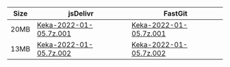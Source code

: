 |    Size   |     jsDelivr  | FastGit |
|  ---  |  ---  |  ---  |
| 20MB | [Keka-2022-01-05.7z.001](https://cdn.jsdelivr.net/gh/appleians/Keka@main/Keka-2022-01-05.7z.001) | [Keka-2022-01-05.7z.001](https://raw.fastgit.org/appleians/Keka/main/Keka-2022-01-05.7z.001) |
| 13MB | [Keka-2022-01-05.7z.002](https://cdn.jsdelivr.net/gh/appleians/Keka@main/Keka-2022-01-05.7z.002) | [Keka-2022-01-05.7z.002](https://raw.fastgit.org/appleians/Keka/main/Keka-2022-01-05.7z.002) |
